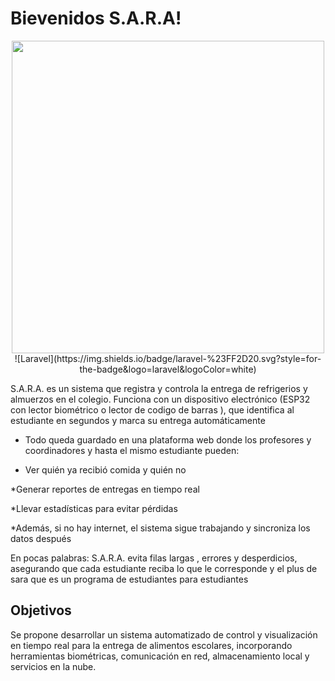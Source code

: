 # Bievenidos S.A.R.A!

<div align="center">
  <img width="500" src="https://github.com/user-attachments/assets/dca705ab-cc9d-42ec-8b45-556efa0bec4d" />
  ![Laravel](https://img.shields.io/badge/laravel-%23FF2D20.svg?style=for-the-badge&logo=laravel&logoColor=white)
</div>

<p>
S.A.R.A. es un sistema que registra y controla la entrega de refrigerios y almuerzos en el colegio.
Funciona con un dispositivo electrónico (ESP32 con lector biométrico o lector de codigo de barras ), que identifica al estudiante en segundos y marca su entrega automáticamente

* Todo queda guardado en una plataforma web donde los profesores y coordinadores y hasta el mismo estudiante pueden:

* Ver quién ya recibió comida y quién no

*Generar reportes de entregas en tiempo real

*Llevar estadísticas para evitar pérdidas

*Además, si no hay internet, el sistema sigue trabajando y sincroniza los datos después

En pocas palabras: S.A.R.A. evita filas largas , errores y desperdicios, asegurando que cada estudiante reciba lo que le corresponde y el plus de sara que es un programa de estudiantes para estudiantes

</p>

## Objetivos

<p>
Se propone desarrollar un sistema automatizado de control y visualización en tiempo real para la entrega de alimentos escolares, incorporando herramientas biométricas, comunicación en red, almacenamiento local y servicios en la nube.
</p>
